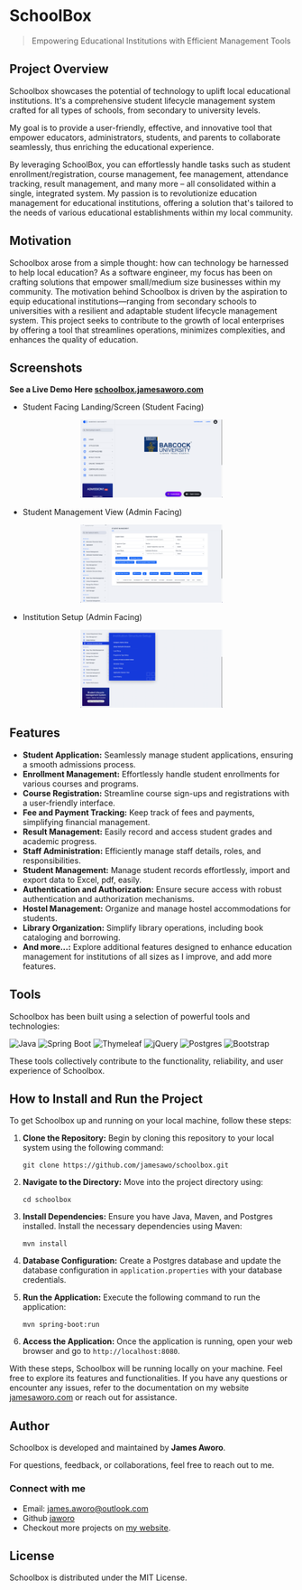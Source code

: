
# SchoolBox

> Empowering Educational Institutions with Efficient Management Tools


## Project Overview
Schoolbox showcases the potential of technology to uplift local educational institutions.
It's a comprehensive student lifecycle management system crafted for all types of schools, from secondary to university levels. 

My goal is to provide a user-friendly, effective, and innovative tool that empower educators, administrators, students, and parents to 
collaborate seamlessly, thus enriching the educational experience.

By leveraging SchoolBox, you can effortlessly handle tasks such as student enrollment/registration, course management, fee management, 
attendance tracking, result management, and many more – all consolidated within a single, integrated system. My passion is to revolutionize 
education management for educational institutions, offering a solution that's tailored to the needs of various educational establishments within my local community.


## Motivation
Schoolbox arose from a simple thought: how can technology be harnessed to help local education? 
As a software engineer, my focus has been on crafting solutions that empower small/medium size businesses within my community. 
The motivation behind Schoolbox is driven by the aspiration to equip educational institutions—ranging from secondary schools to universities 
with a resilient and adaptable student lifecycle management system. 
This project seeks to contribute to the growth of local enterprises by offering a tool that streamlines operations, 
minimizes complexities, and enhances the quality of education.

## Screenshots 

**See a Live Demo Here [schoolbox.jamesaworo.com](https://schoolbox.jamesaworo.com)**

- Student Facing Landing/Screen (Student Facing)
<div align="center">
<img src="screens/01-student-facing.png" width="50%">
</div>

- Student Management View (Admin Facing)
<div align="center">
<img src="screens/02-student-management.png" width="50%">
</div>

- Institution Setup (Admin Facing)
<div align="center">
<img src="screens/03-institution-setup.png" width="50%">
</div>

## Features

- **Student Application:** Seamlessly manage student applications, ensuring a smooth admissions process.
- **Enrollment Management:** Effortlessly handle student enrollments for various courses and programs.
- **Course Registration:** Streamline course sign-ups and registrations with a user-friendly interface.
- **Fee and Payment Tracking:** Keep track of fees and payments, simplifying financial management.
- **Result Management:** Easily record and access student grades and academic progress.
- **Staff Administration:** Efficiently manage staff details, roles, and responsibilities.
- **Student Management:** Manage student records effortlessly, import and export data to Excel, pdf, easily. 
- **Authentication and Authorization:** Ensure secure access with robust authentication and authorization mechanisms.
- **Hostel Management:** Organize and manage hostel accommodations for students.
- **Library Organization:** Simplify library operations, including book cataloging and borrowing.
- **And more...:** Explore additional features designed to enhance education management for institutions of all sizes as I improve, and add more features.


## Tools

Schoolbox has been built using a selection of powerful tools and technologies:

![Java](https://img.shields.io/badge/Java-%3E%3D%2011-blue) 
![Spring Boot](https://img.shields.io/badge/Spring%20Boot-%3E%3D%202.5.0-brightgreen) 
![Thymeleaf](https://img.shields.io/badge/Thymeleaf-%3E%3D%203.0.0-yellowgreen) 
![jQuery](https://img.shields.io/badge/jQuery-%3E%3D%203.6.0-blue) 
![Postgres](https://img.shields.io/badge/Postgres-%3E%3D%2013.0-blue) 
![Bootstrap](https://img.shields.io/badge/Bootstrap-%3E%3D%203.5.0-purple)


These tools collectively contribute to the functionality, reliability, and user experience of Schoolbox.


## How to Install and Run the Project

To get Schoolbox up and running on your local machine, follow these steps:

1. **Clone the Repository:** Begin by cloning this repository to your local system using the following command:
   ```
   git clone https://github.com/jamesawo/schoolbox.git
   ```

2. **Navigate to the Directory:** Move into the project directory using:
   ```
   cd schoolbox
   ```

3. **Install Dependencies:** Ensure you have Java, Maven, and Postgres installed. Install the necessary dependencies using Maven:
   ```
   mvn install
   ```

4. **Database Configuration:** Create a Postgres database and update the database configuration in `application.properties` with your database credentials.

5. **Run the Application:** Execute the following command to run the application:
   ```
   mvn spring-boot:run
   ```

6. **Access the Application:** Once the application is running, open your web browser and go to `http://localhost:8080`.

With these steps, Schoolbox will be running locally on your machine. Feel free to explore its features and functionalities. 
If you have any questions or encounter any issues, refer to the documentation on my website [jamesaworo.com](https://jamesaworo.com) or reach out for assistance.

## Author

Schoolbox is developed and maintained by **James Aworo**.

For questions, feedback, or collaborations, feel free to reach out to me.

### Connect with me 
- Email:  [james.aworo@outlook.com](mailto:james.aworo@outlook.com)
- Github [jaworo](https://github.com/jamesawo) 
- Checkout more projects on [my website](https://jamesaworo.com).


## License

Schoolbox is distributed under the MIT License.



